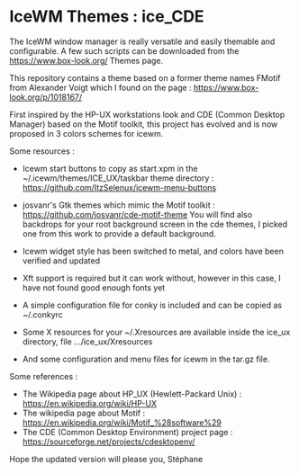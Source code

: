 # IceWM Themes : ice_CDE

The IceWM window manager is really versatile and easily themable and configurable. A few such scripts can be downloaded from the https://www.box-look.org/ Themes page.

This repository contains a theme based on a former theme names FMotif from Alexander Voigt which I found on the page : https://www.box-look.org/p/1018167/

First inspired by the HP-UX workstations look and CDE (Common Desktop Manager) based on the Motif toolkit, this project has evolved and is now proposed in 3 colors schemes for icewm.

Some resources :
* Icewm start buttons to copy as start.xpm in the ~/.icewm/themes/ICE_UX/taskbar theme directory :
https://github.com/ItzSelenux/icewm-menu-buttons

* josvanr's Gtk themes which mimic the Motif toolkit :
https://github.com/josvanr/cde-motif-theme
You will find also backdrops for your root background screen in the cde themes, I picked one from this work to provide a default background.

* Icewm widget style has been switched to metal, and colors have been verified and updated
* Xft support is required but it can work without, however in this case, I have not found good enough fonts yet
* A simple configuration file for conky is included and can be copied as ~/.conkyrc
* Some X resources for your ~/.Xresources are available inside the ice_ux directory, file .../ice_ux/Xresources
* And some configuration and menu files for icewm in the tar.gz file.

Some references :
* The Wikipedia page about HP_UX (Hewlett-Packard Unix) : https://en.wikipedia.org/wiki/HP-UX
* The wikipedia page about Motif : https://en.wikipedia.org/wiki/Motif_%28software%29
* The CDE (Common Desktop Environment) project page : https://sourceforge.net/projects/cdesktopenv/

Hope the updated version will please you,
Stéphane
